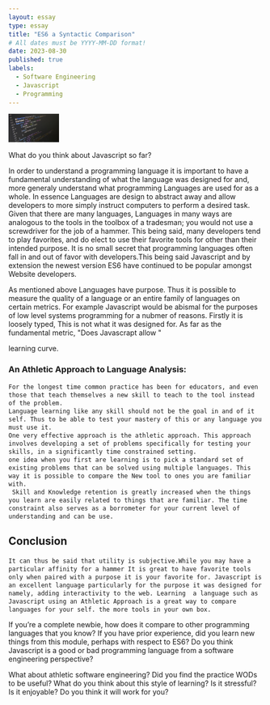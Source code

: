 ```yaml
---
layout: essay
type: essay
title: "ES6 a Syntactic Comparison"
# All dates must be YYYY-MM-DD format!
date: 2023-08-30
published: true
labels:
  - Software Engineering
  - Javascript
  - Programming
---
```


<img width="100px" class="rounded float-start pe-4"  src="../img/ES6aSyntacticComparison/JavaScriptImage.jpg">


What do you think about Javascript so far?

In order to understand a programming language it is important to have a fundamental understanding of what the language was designed for and, more generaly understand what programming Languages are used for as a whole. In essence Languages are design to abstract away and allow developers to more simply instruct computers to perform a desired task. Given that there are many languages, Languages in many ways are analogous to the tools in the toolbox of a tradesman; you would not use a screwdriver for the job of a hammer. This being said, many developers tend to play favorites, and do elect to use their favorite tools for other than their intended purpose. It is no small secret that programming languages often fall in and out of favor with developers.This being said Javascript and by extension the newest version ES6 have continued to be popular amongst Website developers.

As mentioned above Languages have purpose. Thus it is possible to measure the quality of a language or an entire family of languages on certain metrics.
For example Javascript would be abismal for the purposes of low level systems programming for a nubmer of reasons. Firstly it is loosely typed, This is not what it was designed for.
As far as the fundamental metric, "Does Javascrapt allow "


learning curve.


### An Athletic Approach to Language Analysis:

    For the longest time common practice has been for educators, and even those that teach themselves a new skill to teach to the tool instead of the problem.
    Language learning like any skill should not be the goal in and of it self. Thus to be able to test your mastery of this or any language you must use it. 
    One very effective approach is the athletic approach. This approach involves developing a set of problems specifically for testing your skills, in a significantly time constrained setting.
    one idea when you first are learning is to pick a standard set of existing problems that can be solved using multiple languages. This way it is possible to compare the New tool to ones you are familiar with. 
     Skill and Knowledge retention is greatly increased when the things you learn are easily related to things that are familiar. The time constraint also serves as a borrometer for your current level of understanding and can be use.
    
## Conclusion
    It can thus be said that utility is subjective.While you may have a particular affinity for a hammer It is great to have favorite tools only when paired with a purpose it is your favorite for. Javascript is an excellent language particularly for the purpose it was designed for namely, adding interactivity to the web. Learning  a language such as Javascript using an Athletic Approach is a great way to compare languages for your self. the more tools in your own box.




If you’re a complete newbie, how does it compare to other programming languages that you know? If you have prior experience, did you learn new things from this module, perhaps with respect to ES6? Do you think Javascript is a good or bad programming language from a software engineering perspective?

What about athletic software engineering? Did you find the practice WODs to be useful? What do you think about this style of learning? Is it stressful? Is it enjoyable? Do you think it will work for you?